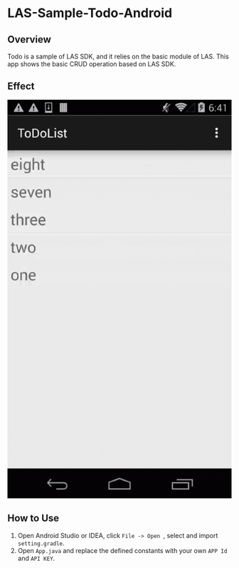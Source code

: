 # LAS-Sample-Todo-Android

## Overview

Todo is a sample of LAS SDK, and it relies on the basic module of LAS. This app shows the basic CRUD operation based on LAS SDK. 

## Effect

![capture](capture/todo.gif)

## How to Use

1. Open Android Studio or IDEA, click `File -> Open `, select and import `setting.gradle`. 
2. Open `App.java` and replace the defined constants with your own `APP Id` and `API KEY`. 
